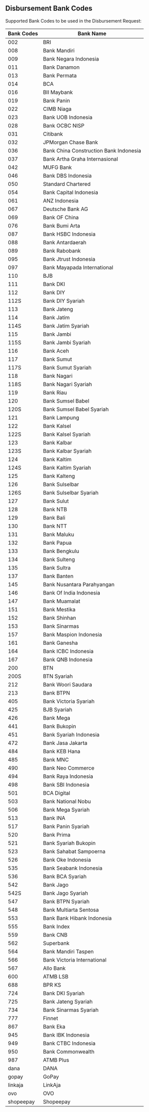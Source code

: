 ## Disbursement Bank Codes

Supported Bank Codes to be used in the Disbursement Request:

Bank Codes | Bank Name
---------- | ---------
002	| BRI
008	| Bank Mandiri
009	| Bank Negara Indonesia
011	| Bank Danamon
013	| Bank Permata
014	| BCA
016	| BII Maybank
019	| Bank Panin
022	| CIMB Niaga
023	| Bank UOB Indonesia
028	| Bank OCBC NISP
031	| Citibank
032 | JPMorgan Chase Bank
036	| Bank China Construction Bank Indonesia
037	| Bank Artha Graha Internasional
042	| MUFG Bank
046	| Bank DBS Indonesia
050	| Standard Chartered
054	| Bank Capital Indonesia
061	| ANZ Indonesia
067 | Deutsche Bank AG
069	| Bank OF China
076	| Bank Bumi Arta
087 | Bank HSBC Indonesia
088	| Bank Antardaerah
089	| Bank Rabobank
095	| Bank Jtrust Indonesia
097	| Bank Mayapada International
110	| BJB
111	| Bank DKI
112	| Bank DIY
112S | Bank DIY Syariah
113	| Bank Jateng
114	| Bank Jatim
114S | Bank Jatim Syariah
115	| Bank Jambi
115S | Bank Jambi Syariah
116	| Bank Aceh
117	| Bank Sumut
117S | Bank Sumut Syariah
118	| Bank Nagari
118S | Bank Nagari Syariah
119	| Bank Riau
120	| Bank Sumsel Babel
120S | Bank Sumsel Babel Syariah
121	| Bank Lampung
122	| Bank Kalsel
122S	| Bank Kalsel Syariah
123	| Bank Kalbar
123S	| Bank Kalbar Syariah
124	| Bank Kaltim
124S	| Bank Kaltim Syariah
125	| Bank Kalteng
126	| Bank Sulselbar
126S | Bank Sulselbar Syariah
127	| Bank Sulut
128	| Bank NTB
129	| Bank Bali
130	| Bank NTT
131	| Bank Maluku
132	| Bank Papua
133 | Bank Bengkulu
134	| Bank Sulteng
135	| Bank Sultra
137	| Bank Banten
145	| Bank Nusantara Parahyangan
146	| Bank Of India Indonesia
147	| Bank Muamalat
151	| Bank Mestika
152	| Bank Shinhan
153	| Bank Sinarmas
157	| Bank Maspion Indonesia
161	| Bank Ganesha
164	| Bank ICBC Indonesia
167	| Bank QNB Indonesia
200	| BTN
200S | BTN Syariah
212	| Bank Woori Saudara
213	| Bank BTPN
405	| Bank Victoria Syariah
425	| BJB Syariah
426	| Bank Mega
441	| Bank Bukopin
451	| Bank Syariah Indonesia
472	| Bank Jasa Jakarta
484	| Bank KEB Hana
485	| Bank MNC
490	| Bank Neo Commerce
494	| Bank Raya Indonesia
498	| Bank SBI Indonesia
501	| BCA Digital
503	| Bank National Nobu
506	| Bank Mega Syariah
513	| Bank INA
517	| Bank Panin Syariah
520	| Bank Prima
521	| Bank Syariah Bukopin
523	| Bank Sahabat Sampoerna
526	| Bank Oke Indonesia
535	| Bank Seabank Indonesia
536	| Bank BCA Syariah
542	| Bank Jago
542S | Bank Jago Syariah
547	| Bank BTPN Syariah
548	| Bank Multiarta Sentosa
553	| Bank Bank Hibank Indonesia
555	| Bank Index
559	| Bank CNB
562 | Superbank
564	| Bank Mandiri Taspen
566	| Bank Victoria International
567	| Allo Bank
600 | ATMB LSB
688 | BPR KS
724 | Bank DKI Syariah
725 | Bank Jateng Syariah
734 | Bank Sinarmas Syariah
777 | Finnet
867 | Bank Eka
945	| Bank IBK Indonesia
949	| Bank CTBC Indonesia
950	| Bank Commonwealth
987 | ATMB Plus
dana | DANA
gopay	| GoPay
linkaja | LinkAja
ovo | OVO
shopeepay | Shopeepay
